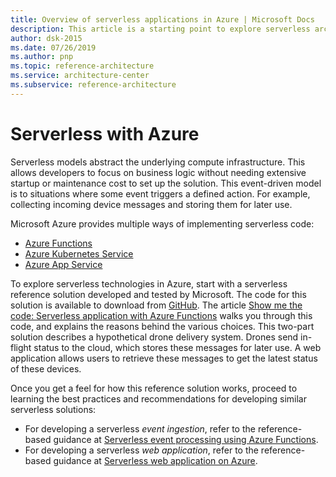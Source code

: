 ```yaml
---
title: Overview of serverless applications in Azure | Microsoft Docs
description: This article is a starting point to explore serverless architectures in Azure. 
author: dsk-2015
ms.date: 07/26/2019
ms.author: pnp
ms.topic: reference-architecture
ms.service: architecture-center
ms.subservice: reference-architecture
---
```


# Serverless with Azure

Serverless models abstract the underlying compute infrastructure. This allows developers to focus on business logic without needing extensive startup or maintenance cost to set up the solution. This event-driven model is to situations where some event triggers a defined action. For example, collecting incoming device messages and storing them for later use. 

Microsoft Azure provides multiple ways of implementing serverless code:

- [Azure Functions](/azure/azure-functions/)
- [Azure Kubernetes Service](/azure/aks/)
- [Azure App Service](/azure/app-service/)


To explore serverless technologies in Azure, start with a serverless reference solution developed and tested by Microsoft. The code for this solution is available to download from [GitHub](https://github.com/mspnp/serverless-reference-implementation). The article [Show me the code: Serverless application with Azure Functions](index.md) walks you through this code, and explains the reasons behind the various choices. This two-part solution describes a hypothetical drone delivery system. Drones send in-flight status to the cloud, which stores these messages for later use. A web application allows users to retrieve these messages to get the latest status of these devices. 

Once you get a feel for how this reference solution works, proceed to learning the best practices and recommendations for developing similar serverless solutions:

- For developing a serverless *event ingestion*, refer to the reference-based guidance at [Serverless event processing using Azure Functions](/azure/architecture/reference-architectures/serverless/event-processing/).
- For developing a serverless *web application*, refer to the reference-based guidance at [Serverless web application on Azure](/azure/architecture/reference-architectures/serverless/web-app/).
 
 



